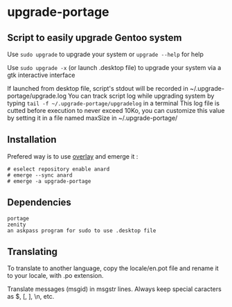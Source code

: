 # upgrade-portage
## Script to easily upgrade Gentoo system

Use `sudo upgrade` to upgrade your system or `upgrade --help` for help

Use `sudo upgrade -x` (or launch .desktop file) to upgrade your system via a gtk interactive interface

If launched from desktop file, script's stdout will be recorded in ~/.upgrade-portage/upgrade.log
You can track script log while upgrading system by typing `tail -f ~/.upgrade-portage/upgradelog` in a terminal
This log file is cutted before execution to never exceed 10Ko, you can customize this value by setting it in a file named maxSize in ~/.upgrade-portage/

## Installation
Prefered way is to use [overlay](https://github.com/Anard/anard-overlay) and emerge it :
```
# eselect repository enable anard
# emerge --sync anard
# emerge -a upgrade-portage
```

## Dependencies
```
portage
zenity
an askpass program for sudo to use .desktop file
```

## Translating
To translate to another language, copy the locale/en.pot file and rename it to your locale, with .po extension.

Translate messages (msgid) in msgstr lines. Always keep special caracters as $, [, ], \\n, etc.